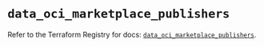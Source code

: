# `data_oci_marketplace_publishers`

Refer to the Terraform Registry for docs: [`data_oci_marketplace_publishers`](https://registry.terraform.io/providers/oracle/oci/6.18.0/docs/data-sources/marketplace_publishers).
